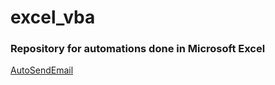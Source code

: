 # excel_vba

### Repository for automations done in Microsoft Excel


[AutoSendEmail](automatic_send_email.xlsx)


